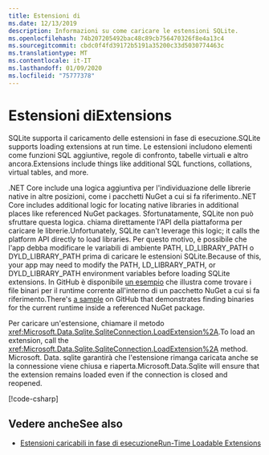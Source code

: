 ```yaml
---
title: Estensioni di
ms.date: 12/13/2019
description: Informazioni su come caricare le estensioni SQLite.
ms.openlocfilehash: 74b207205492bac48c89cb756470326f8e4a13c4
ms.sourcegitcommit: cbdc0f4fd39172b5191a35200c33d5030774463c
ms.translationtype: MT
ms.contentlocale: it-IT
ms.lasthandoff: 01/09/2020
ms.locfileid: "75777378"
---
```

# <a name="extensions"></a><span data-ttu-id="eb61e-103">Estensioni di</span><span class="sxs-lookup"><span data-stu-id="eb61e-103">Extensions</span></span>

<span data-ttu-id="eb61e-104">SQLite supporta il caricamento delle estensioni in fase di esecuzione.</span><span class="sxs-lookup"><span data-stu-id="eb61e-104">SQLite supports loading extensions at run time.</span></span> <span data-ttu-id="eb61e-105">Le estensioni includono elementi come funzioni SQL aggiuntive, regole di confronto, tabelle virtuali e altro ancora.</span><span class="sxs-lookup"><span data-stu-id="eb61e-105">Extensions include things like additional SQL functions, collations, virtual tables, and more.</span></span>

<span data-ttu-id="eb61e-106">.NET Core include una logica aggiuntiva per l'individuazione delle librerie native in altre posizioni, come i pacchetti NuGet a cui si fa riferimento.</span><span class="sxs-lookup"><span data-stu-id="eb61e-106">.NET Core includes additional logic for locating native libraries in additional places like referenced NuGet packages.</span></span> <span data-ttu-id="eb61e-107">Sfortunatamente, SQLite non può sfruttare questa logica. chiama direttamente l'API della piattaforma per caricare le librerie.</span><span class="sxs-lookup"><span data-stu-id="eb61e-107">Unfortunately, SQLite can't leverage this logic; it calls the platform API directly to load libraries.</span></span> <span data-ttu-id="eb61e-108">Per questo motivo, è possibile che l'app debba modificare le variabili di ambiente PATH, LD_LIBRARY_PATH o DYLD_LIBRARY_PATH prima di caricare le estensioni SQLite.</span><span class="sxs-lookup"><span data-stu-id="eb61e-108">Because of this, your app may need to modify the PATH, LD_LIBRARY_PATH, or DYLD_LIBRARY_PATH environment variables before loading SQLite extensions.</span></span> <span data-ttu-id="eb61e-109">In GitHub è disponibile [un esempio](https://github.com/dotnet/samples/blob/master/snippets/standard/data/sqlite/ExtensionsSample/Program.cs) che illustra come trovare i file binari per il runtime corrente all'interno di un pacchetto NuGet a cui si fa riferimento.</span><span class="sxs-lookup"><span data-stu-id="eb61e-109">There's [a sample](https://github.com/dotnet/samples/blob/master/snippets/standard/data/sqlite/ExtensionsSample/Program.cs) on GitHub that demonstrates finding binaries for the current runtime inside a referenced NuGet package.</span></span>

<span data-ttu-id="eb61e-110">Per caricare un'estensione, chiamare il metodo <xref:Microsoft.Data.Sqlite.SqliteConnection.LoadExtension%2A>.</span><span class="sxs-lookup"><span data-stu-id="eb61e-110">To load an extension, call the <xref:Microsoft.Data.Sqlite.SqliteConnection.LoadExtension%2A> method.</span></span> <span data-ttu-id="eb61e-111">Microsoft. Data. sqlite garantirà che l'estensione rimanga caricata anche se la connessione viene chiusa e riaperta.</span><span class="sxs-lookup"><span data-stu-id="eb61e-111">Microsoft.Data.Sqlite will ensure that the extension remains loaded even if the connection is closed and reopened.</span></span>

[!code-csharp[](../../../../samples/snippets/standard/data/sqlite/ExtensionsSample/Program.cs?name=snippet_LoadExtension)]

## <a name="see-also"></a><span data-ttu-id="eb61e-112">Vedere anche</span><span class="sxs-lookup"><span data-stu-id="eb61e-112">See also</span></span>

* [<span data-ttu-id="eb61e-113">Estensioni caricabili in fase di esecuzione</span><span class="sxs-lookup"><span data-stu-id="eb61e-113">Run-Time Loadable Extensions</span></span>](https://www.sqlite.org/loadext.html)

